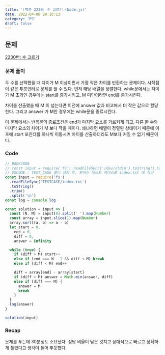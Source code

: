 ```yaml
---
title: '[백준 2230] 수 고르기 (Node.js)'
date: 2022-04-08 20:10:13
category: 'PS'
draft: false
---
```


## 문제

[2230번: 수 고르기](https://www.acmicpc.net/problem/2230)

### 문제 풀이

두 수를 선택했을 때 차이가 M 이상이면서 가장 작은 차이를 반환하는 문제이다. 시작점이 같은 투포인터로 문제를 풀 수 있다. 먼저 해당 배열을 정렬한다. while문에서는 차이가 M 초과인 경우에는 start를 증가시키고, M 미만이라면 end를 증가시킨다.

차이를 산출했을 때 M 이 넘는다면 이전에 answer 값과 비교해서 더 작은 값으로 할당한다. 그리고 answer 가 M인 경우에는 while문을 종료시킨다.

이 문제에서는 반복문의 종료조건은 end가 마지막 요소를 가르키게 되고, 다른 한 수와 마지막 요소의 차이가 M 보다 작을 때이다. 왜냐하면 배열이 정렬된 상태이기 때문에 이후에 start 포인터를 하나씩 이동시켜 차이를 산출하더라도 M보다 커질 수 없기 때문이다.

### Code

```jsx
// BAEKJOON
// const input = require('fs').readFileSync('/dev/stdin').toString().trim().split('\n');
// VSCODE : TEST_CASE 폴더 생성 후, 원하는 테스트 케이스를 index.txt 에 작성
const input = require('fs')
  .readFileSync('TESTCASE/index.txt')
  .toString()
  .trim()
  .split('\n')
const log = console.log

const solution = input => {
  const [N, M] = input[0].split(' ').map(Number)
  const array = input.slice(1).map(Number)
  array.sort((a, b) => a - b)
  let start = 0,
    end = 0,
    diff = 0,
    answer = Infinity

  while (true) {
    if (diff > M) start++
    else if (end === N - 1 && diff < M) break
    else if (diff < M) end++

    diff = array[end] - array[start]
    if (diff > M) answer = Math.min(answer, diff)
    else if (diff === M) {
      answer = M
      break
    }
  }
  log(answer)
}

solution(input)
```

### Recap

문제를 푸는데 30분정도 소요됐다. 정답 비율이 낮은 것치고 상대적으로 빠르고 정확하게 풀었다고 생각이 들어 뿌듯했다.
